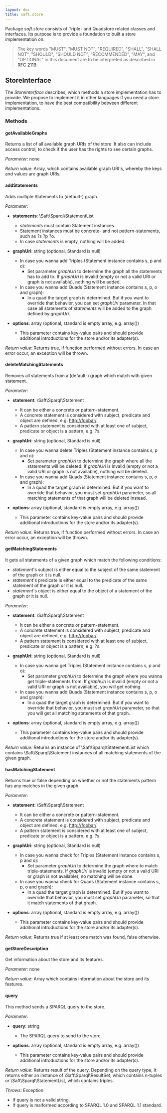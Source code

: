 ```yaml
---
layout: doc
title: saft.store
---
```


Package _saft.store_ consists of Triple- and Quadstore related classes and interfaces. Its purpose is to provide a foundation to built a store implementation on.

> The key words "MUST", "MUST NOT", "REQUIRED", "SHALL", "SHALL NOT", "SHOULD", "SHOULD NOT", "RECOMMENDED",  "MAY", and "OPTIONAL" in this document are to be interpreted as described in [RFC 2119](http://www.ietf.org/rfc/rfc2119.txt).

## StoreInterface

The _StoreInterface_ describes, which methods a store implementation has to provide. We propose to implement it in other languages if you need a store implementation, to have the best compatibility between different implementations.

### Methods

#### getAvailableGraphs

Returns a list of all available graph URIs of the store. It also can include access control, to check if the user has the rights to see certain graphs. 

*Parameter*: none

*Return value*: Array, which contains available graph URI's, whereby the keys and values are graph URIs.


#### addStatements

Adds multiple Statements to (default-) graph. 

*Parameter*:

- **statements**: \Saft\Sparql\StatementList
  - *statements* must contain Statement instances.
  - Statement instances must be concrete- and not pattern-statements, such as ?s ?p ?o. 
  - In case *statements* is empty, nothing will be added.

- **graphUri**: string (optional, Standard is null)
  - In case you wanna add Triples (Statement instance contains s, p and o):
    - Set parameter *graphUri* to determine the graph all the statements has to add to. If *graphUri* is invalid (empty or not a valid URI or graph is not available), nothing will be added.
  - In case you wanna add Quads (Statement instance contains s, p, o and graph):
    - In a quad the target graph is determined. But if you want to override that behavior, you can set *graphUri* parameter. In that case all statements of *statements* will be added to the graph defined by *graphUri*.
 
- **options**: array (optional, standard is empty array, e.g. array())
  - This parameter contains key-value pairs and should provide additional introductions for the store and/or its adapter(s).

*Return value*: Returns true, if function performed without errors. In case an error occur, an exception will be thrown.

#### deleteMatchingStatements

Removes all statements from a (default-) graph which match with given statement. 

*Parameter*:

- **statement**: \Saft\Sparql\Statement
  - It can be either a concrete or pattern-statement.
  - A concrete statement is considered with subject, predicate and object are defined, e.g. <http://foobar/>.
  - A pattern statement is considered with at least one of subject, predicate or object is a pattern, e.g. ?s.

- **graphUri**: string (optional, Standard is null)
  - In case you wanna delete Triples (Statement instance contains s, p and o):
    - Set parameter *graphUri* to determine the graph where all the statements will be deleted. If *graphUri* is invalid (empty or not a valid URI or graph is not available), nothing will be deleted.
  - In case you wanna add Quads (Statement instance contains s, p, o and graph):
    - In a quad the target graph is determined. But if you want to override that behavior, you must set *graphUri* parameter, so all matching statements of that graph will be deleted instead.

- **options**: array (optional, standard is empty array, e.g. array())
  - This parameter contains key-value pairs and should provide additional introductions for the store and/or its adapter(s).
 
*Return value*: Returns true, if function performed without errors. In case an error occur, an exception will be thrown.

#### getMatchingStatements

It gets all statements of a given graph which match the following conditions:
- _statement_'s subject is either equal to the subject of the same statement of the graph or it is null.
- _statement_'s predicate is either equal to the predicate of the same statement of the graph or it is null.
- _statement_'s object is either equal to the object of a statement of the graph or it is null.

*Parameter*:

- **statement**: \Saft\Sparql\Statement
  - It can be either a concrete or pattern-statement.
  - A concrete statement is considered with subject, predicate and object are defined, e.g. <http://foobar/>.
  - A pattern statement is considered with at least one of subject, predicate or object is a pattern, e.g. ?s.

- **graphUri**: string (optional, Standard is null)
  - In case you wanna get Triples (Statement instance contains s, p and o):
    - Set parameter *graphUri* to determine the graph where you wanna get triple-statements from. If *graphUri* is invalid (empty or not a valid URI or graph is not available), you will get nothing.
  - In case you wanna add Quads (Statement instance contains s, p, o and graph):
    - In a quad the target graph is determined. But if you want to override that behavior, you must set *graphUri* parameter, so that you will get all matching statements of that graph.

- **options**: array (optional, standard is empty array, e.g. array())
  - This parameter contains key-value pairs and should provide additional introductions for the store and/or its adapter(s).

*Return value*: Returns an instance of \Saft\Sparql\StatementList which contains \Saft\Sparql\Statement instances of all matching statements of the given graph.

#### hasMatchingStatement

Returns true or false depending on whether or not the statements pattern has any matches in the given graph.

*Parameter*:

- **statement**: \Saft\Sparql\Statement
  - It can be either a concrete or pattern-statement.
  - A concrete statement is considered with subject, predicate and object are defined, e.g. <http://foobar/>.
  - A pattern statement is considered with at least one of subject, predicate or object is a pattern, e.g. ?s.

- **graphUri**: string (optional, Standard is null)
  - In case you wanna check for Triples (Statement instance contains s, p and o):
    - Set parameter *graphUri* to determine the graph where to match triple-statements. If *graphUri* is invalid (empty or not a valid URI or graph is not available), no matching will be done.
  - In case you wanna check for Quads (Statement instance contains s, p, o and graph):
    - In a quad the target graph is determined. But if you want to override that behavior, you must set *graphUri* parameter, so that it match statements of that graph.

- **options**: array (optional, standard is empty array, e.g. array())
  - This parameter contains key-value pairs and should provide additional introductions for the store and/or its adapter(s).

*Return value*: Returns true if at least one match was found, false otherwise.

#### getStoreDescription

Get information about the store and its features.

*Parameter*: none

*Return value*: Array which contains information about the store and its features.

#### query

This method sends a SPARQL query to the store.

*Parameter*:

- **query**: string
  - The SPARQL query to send to the store.

- **options**: array (optional, standard is empty array, e.g. array())
  - This parameter contains key-value pairs and should provide additional introductions for the store and/or its adapter(s).

*Return value*: Returns result of the query. Depending on the query type, it returns either an instance of \Saft\Sparql\ResultSet, which contains n-tuples or \Saft\Sparql\StatementList, which contains triples.

*Throws*: Exception

- If query is not a valid string.
- If query is malformed according to SPARQL 1.0 and SPARQL 1.1 standard.
